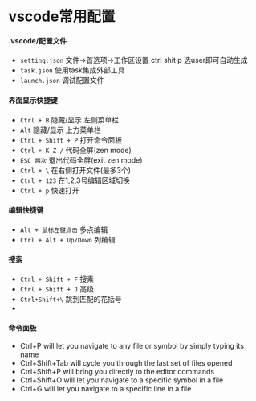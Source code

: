 # vscode常用配置
#### .vscode/配置文件
- ```setting.json``` 文件->首选项->工作区设置  ctrl shit p 选user即可自动生成
- ```task.json``` 使用task集成外部工具
- ```launch.json``` 调试配置文件            
#### 界面显示快捷键
- ```Ctrl + B```    隐藏/显示 左侧菜单栏
- ```Alt```         隐藏/显示 上方菜单栏
- ```Ctrl + Shift + P``` 打开命令面板
- ```Ctrl + K Z /```  代码全屏(zen mode)
- ```ESC 两次```  退出代码全屏(exit zen mode)
- ```Ctrl + \``` 在右侧打开文件(最多3个)
- ```Ctrl + 123``` 在1,2,3号编辑区域切换
- ```Ctrl + p``` 快速打开
#### 编辑快捷键
- ```Alt + 鼠标左键点击``` 多点编辑
- ```Ctrl + Alt + Up/Down``` 列编辑


#### 搜索
- ```Ctrl + Shift + F``` 搜素
- ```Ctrl + Shift + J``` 高级
- ```Ctrl+Shift+\```    跳到匹配的花括号
- 

#### 命令面板
- Ctrl+P will let you navigate to any file or symbol by simply typing its name
- Ctrl+Shift+Tab will cycle you through the last set of files opened
- Ctrl+Shift+P will bring you directly to the editor commands
- Ctrl+Shift+O will let you navigate to a specific symbol in a file
- Ctrl+G will let you navigate to a specific line in a file
